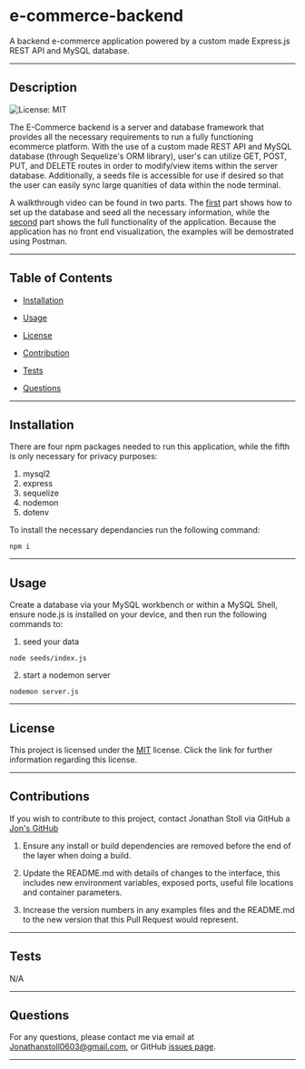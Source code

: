 # e-commerce-backend
A backend e-commerce application powered by a custom made Express.js REST API and MySQL database.

---
    
## Description
    
![License: MIT](https://img.shields.io/badge/License-MIT-yellow.svg)

The E-Commerce backend is a server and database framework that provides all the necessary requirements to run a fully functioning ecommerce platform. With the use of a custom made REST API and MySQL database (through Sequelize's ORM library), user's can utilize GET, POST, PUT, and DELETE routes in order to modify/view items within the server database. Additionally, a seeds file is accessible for use if desired so that the user can easily sync large quanities of data within the node terminal. 

A walkthrough video can be found in two parts. The [first](https://youtu.be/Use0G-gf3mM) part shows how to set up the database and seed all the necessary information, while the [second](https://www.youtube.com/watch?v=-Sta4W7Aw-s) part shows the full functionality of the application. Because the application has no front end visualization, the examples will be demostrated using Postman. 

---
    
## Table of Contents
    
* [Installation](#installation)
    
* [Usage](#usage)
    
* [License](#license)
    
* [Contribution](#contribution)
    
* [Tests](#tests)
    
* [Questions](#questions)
    
---
    
## Installation

There are four npm packages needed to run this application, while the fifth is only necessary for privacy purposes: 

1. mysql2
2. express 
3. sequelize
4. nodemon
5. dotenv

To install the necessary dependancies run the following command:
    
```
npm i
```

---
    
## Usage
    
Create a database via your MySQL workbench or within a MySQL Shell, ensure node.js is installed on your device, and then run the following commands to:

1. seed your data
   
```
node seeds/index.js
```

2. start a nodemon server

```
nodemon server.js
```

---
    
## License

This project is licensed under the [MIT](https://opensource.org/licenses/MIT) license. Click the link for further information regarding this license. 

---

## Contributions
    
If you wish to contribute to this project, contact Jonathan Stoll via GitHub a [Jon's GitHub](https://github.com/jonathanstoll0603)

1. Ensure any install or build dependencies are removed before the end of the layer when doing a build.

2. Update the README.md with details of changes to the interface, this includes new environment variables, exposed ports, useful file locations and container parameters.

3. Increase the version numbers in any examples files and the README.md to the new version that this Pull Request would represent. 

---
    
## Tests
    
N/A
    
---
    
## Questions
    
For any questions, please contact me via email at Jonathanstoll0603@gmail.com, or GitHub [issues page](https://github.com/jonathanstoll0603/readme-generator/issues).
    
---   